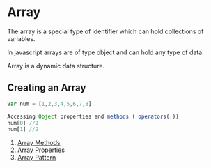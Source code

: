 # Array

The array is a special type of identifier which can hold collections of variables.

In javascript arrays are of type object and can hold any type of data.

Array is a dynamic data structure.

## Creating an Array

```javaScript
var num = [1,2,3,4,5,6,7,8]
```

```javaScript
Accessing Object properties and methods ( operators(.))
num[0] //1
num[1] //2
```

1. [Array Methods](./methods/README.md)
1. [Array Properties](./properties/README.md)
1. [Array Pattern](./array-patterns/README.md)
